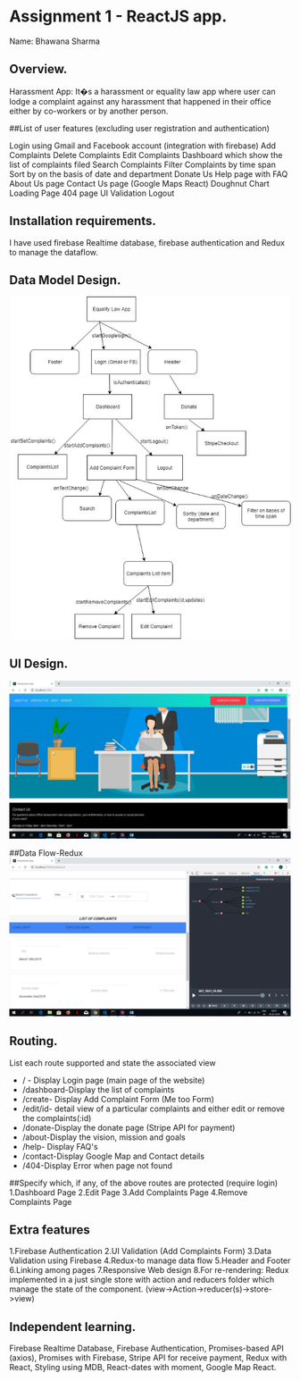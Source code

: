 # Assignment 1 - ReactJS app.

Name: Bhawana Sharma

## Overview.
Harassment App: It�s a harassment or equality law app where user can lodge a complaint against any harassment that happened in their office either by co-workers or by another person.

 ##List of user features (excluding user registration and authentication)
  
Login using Gmail and Facebook account (integration with firebase)
Add Complaints
Delete Complaints
Edit Complaints
Dashboard which show the list of complaints filed
Search Complaints
Filter Complaints by time span
Sort by on the basis of date and department
Donate Us 
Help page with FAQ
About Us page
Contact Us page (Google Maps React)
Doughnut Chart
Loading Page
404 page
UI Validation
Logout

## Installation requirements.

I have used firebase Realtime database, firebase authentication and Redux to manage the dataflow.

## Data Model Design.
![DataModel](Data-model.jpg)

## UI Design.
![Screen](Screen.jpg)


##Data Flow-Redux
![Data-flow-Redux](data-flow-redux.jpg)



## Routing.
List each route supported and state the associated view  

+ / - Display Login page (main page of the website)
+ /dashboard-Display the list of complaints
+ /create- Display Add Complaint Form (Me too Form)
+ /edit/id- detail view of a particular complaints and either edit or remove the complaints(:id)
+ /donate-Display the donate page (Stripe API for payment)
+ /about-Display the vision, mission and goals
+ /help- Display FAQ's 
+ /contact-Display Google Map and Contact details
+ /404-Display Error when page not found


##Specify which, if any, of the above routes are protected (require login)
1.Dashboard Page
2.Edit Page
3.Add Complaints Page
4.Remove Complaints Page

## Extra features

1.Firebase Authentication
2.UI Validation (Add Complaints Form)
3.Data Validation using Firebase
4.Redux-to manage data flow
5.Header and Footer
6.Linking among pages
7.Responsive Web design
8.For re-rendering: Redux implemented in a just single store with action and reducers folder which manage the state of the component.
(view->Action->reducer(s)->store->view)  

## Independent learning.

Firebase Realtime Database, Firebase Authentication, Promises-based API (axios), Promises with Firebase, Stripe API for receive payment, Redux with React, Styling using MDB, React-dates with moment, Google Map React.


